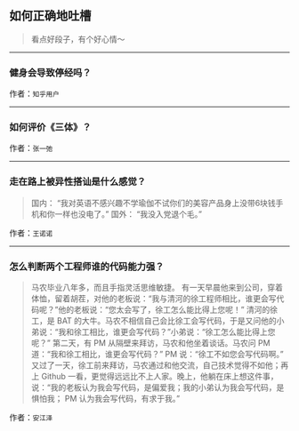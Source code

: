 ## 如何正确地吐槽

> 看点好段子，有个好心情～


 
---

### 健身会导致停经吗？

> 


作者：`知乎用户`

---

### 如何评价《三体》？

> 


作者：`张一弛`

---

### 走在路上被异性搭讪是什么感觉？

> 国内：
> “我对英语不感兴趣不学瑜伽不试你们的美容产品身上没带6块钱手机和你一样也没电了。”
> 国外：
> “我没入党退个毛。”


作者：`王诺诺`

---

### 怎么判断两个工程师谁的代码能力强？

> 马农毕业八年多，而且手指灵活思维敏捷。
> 有一天早晨他来到公司，穿着体恤，留着胡茬，对他的老板说：“我与清河的徐工程师相比，谁更会写代码呢？”他的老板说：“您太会写了，徐工怎么能比得上您呢！”
> 清河的徐工，是 BAT 的大牛。马农不相信自己会比徐工会写代码，于是又问他的小弟说：“我和徐工相比，谁更会写代码？”小弟说：“徐工怎么能比得上您呢？”
> 第二天，有 PM 从隔壁来拜访，马农和他坐着谈话。马农问 PM 道：“我和徐工相比，谁更会写代码？” PM 说：“徐工不如您会写代码啊。”
> 又过了一天，徐工前来拜访，马农通过和他交流，自己技术觉得不如他；再上 Github 一看，更觉得远远比不上人家。晚上，他躺在床上想这件事，说：“我的老板认为我会写代码，是偏爱我；我的小弟认为我会写代码，是惧怕我； PM 认为我会写代码，有求于我。”


作者：`安江泽`